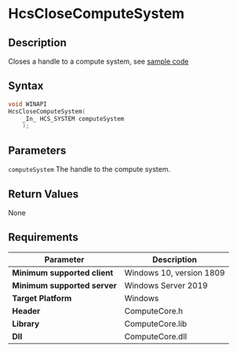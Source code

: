 # HcsCloseComputeSystem

## Description

Closes a handle to a compute system, see [sample code](./ComputeSystemSample.md#SaveCloseCS)

## Syntax

```cpp
void WINAPI
HcsCloseComputeSystem(
    _In_ HCS_SYSTEM computeSystem
    );

```

## Parameters

`computeSystem`
The handle to the compute system.

## Return Values

None

## Requirements

|Parameter     |Description|
|---|---|
| **Minimum supported client** | Windows 10, version 1809 |
| **Minimum supported server** | Windows Server 2019 |
| **Target Platform** | Windows |
| **Header** | ComputeCore.h |
| **Library** | ComputeCore.lib |
| **Dll** | ComputeCore.dll |
